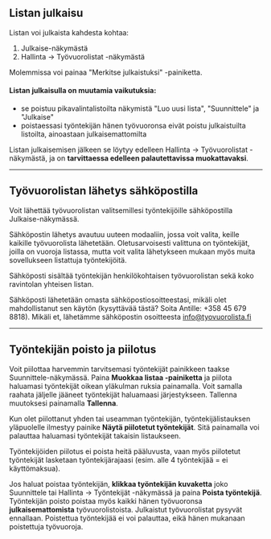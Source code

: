 ## Listan julkaisu
Listan voi julkaista kahdesta kohtaa:
1. Julkaise-näkymästä
2. Hallinta -> Työvuorolistat -näkymästä

Molemmissa voi painaa "Merkitse julkaistuksi" -painiketta.

#### Listan julkaisulla on muutamia vaikutuksia:
- se poistuu pikavalintalistoilta näkymistä "Luo uusi lista", "Suunnittele" ja "Julkaise"
- poistaessasi työntekijän hänen työvuoronsa eivät poistu julkaistuilta listoilta, ainoastaan julkaisemattomilta

Listan julkaisemisen jälkeen se löytyy edelleen Hallinta -> Työvuorolistat -näkymästä, ja on <strong>tarvittaessa edelleen palautettavissa muokattavaksi</strong>.

---

## Työvuorolistan lähetys sähköpostilla
Voit lähettää työvuorolistan valitsemillesi työntekijöille sähköpostilla Julkaise-näkymässä.

Sähköpostin lähetys avautuu uuteen modaaliin, jossa voit valita, keille kaikille työvuorolista lähetetään. Oletusarvoisesti valittuna on työntekijät, joilla on vuoroja listassa, mutta voit valita lähetykseen mukaan myös muita sovellukseen listattuja työntekijöitä.

Sähköposti sisältää työntekijän henkilökohtaisen työvuorolistan sekä koko ravintolan yhteisen listan.

Sähköposti lähetetään omasta sähköpostiosoitteestasi, mikäli olet mahdollistanut sen käytön (kysyttävää tästä? Soita Antille: +358 45 679 8818). Mikäli et, lähetämme sähköpostin osoitteesta info@tyovuorolista.fi

---

## Työntekijän poisto ja piilotus
Voit piilottaa harvemmin tarvitsemasi työntekijät painikkeen taakse Suunnittele-näkymässä. Paina <strong>Muokkaa listaa -painiketta</strong> ja piilota haluamasi työntekijät oikean yläkulman ruksia painamalla. Voit samalla raahata jäljelle jääneet työntekijät haluamaasi järjestykseen. Tallenna muutoksesi painamalla <strong>Tallenna</strong>.

Kun olet piilottanut yhden tai useamman työntekijän, työntekijälistauksen yläpuolelle ilmestyy painike <strong>Näytä piilotetut työntekijät</strong>. Sitä painamalla voi palauttaa haluamasi työntekijät takaisin listaukseen.

Työntekijöiden piilotus ei poista heitä pääluvusta, vaan myös piilotetut työntekijät lasketaan työntekijärajaasi (esim. alle 4 työntekijää = ei käyttömaksua).

Jos haluat poistaa työntekijän, <strong>klikkaa työntekijän kuvaketta</strong> joko Suunnittele tai Hallinta -> Työntekijät -näkymässä ja paina <strong>Poista työntekijä</strong>. Työntekijän poisto poistaa myös kaikki hänen työvuoronsa <strong>julkaisemattomista</strong> työvuorolistoista. Julkaistut työvuorolistat pysyvät ennallaan. Poistettua työntekijää ei voi palauttaa, eikä hänen mukanaan poistettuja työvuoroja.